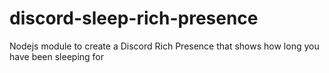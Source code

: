 # discord-sleep-rich-presence
 Nodejs module to create a Discord Rich Presence that shows how long you have been sleeping for
